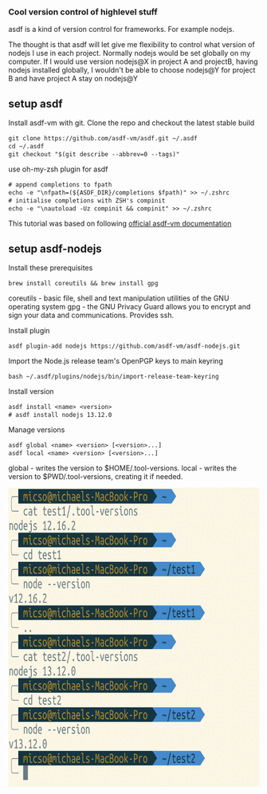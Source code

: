 ### Cool version control of highlevel stuff

asdf is a kind of version control for frameworks. For example nodejs.

The thought is that asdf will let give me flexibility to control what version of nodejs I use in each project. Normally nodejs would 
be set globally on my computer. If I would use version nodejs@X in project A and projectB, having nodejs
installed globally, I wouldn't be able to choose nodejs@Y for project B and have project A stay on nodejs@Y

## setup asdf

Install asdf-vm with git. Clone the repo and checkout the latest stable build 
```
git clone https://github.com/asdf-vm/asdf.git ~/.asdf
cd ~/.asdf
git checkout "$(git describe --abbrev=0 --tags)"

```
use oh-my-zsh plugin for asdf
```
# append completions to fpath
echo -e "\nfpath=(${ASDF_DIR}/completions $fpath)" >> ~/.zshrc
# initialise completions with ZSH's compinit
echo -e "\nautoload -Uz compinit && compinit" >> ~/.zshrc
```

This tutorial was based on following [official asdf-vm documentation](https://asdf-vm.com/#/core-manage-asdf-vm)

## setup asdf-nodejs

Install these prerequisites

```
brew install coreutils && brew install gpg
```
coreutils - basic file, shell and text manipulation utilities of the GNU operating system
gpg - the GNU Privacy Guard allows you to encrypt and sign your data and communications. Provides ssh.

Install plugin
```
asdf plugin-add nodejs https://github.com/asdf-vm/asdf-nodejs.git
```
Import the Node.js release team's OpenPGP keys to main keyring
```
bash ~/.asdf/plugins/nodejs/bin/import-release-team-keyring
```

Install version
```
asdf install <name> <version>
# asdf install nodejs 13.12.0
```

Manage versions
```
asdf global <name> <version> [<version>...]
asdf local <name> <version> [<version>...]
```
global - writes the version to $HOME/.tool-versions.
local - writes the version to $PWD/.tool-versions, creating it if needed.


<img src="../images/screen_shoot_20200414_214135.png" height="600" width="600" >


